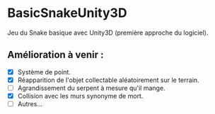 # BasicSnakeUnity3D
Jeu du Snake basique avec Unity3D (première approche du logiciel).

## Amélioration à venir :

  + [x] Système de point.
  + [x] Réapparition de l'objet collectable aléatoirement sur le terrain.
  + [ ] Agrandissement du serpent à mesure qu'il mange.
  + [x] Collision avec les murs synonyme de mort.
  + [ ] Autres...
